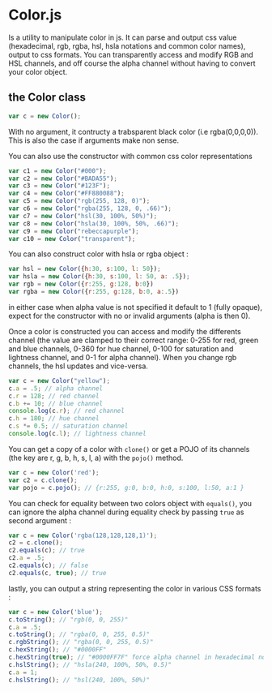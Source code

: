 # Color.js

Is a utility to manipulate color in js.
It can parse and output css value (hexadecimal, rgb, rgba, hsl, hsla notations and common color names), output to css formats.
You can transparently access and modify RGB and HSL channels, and off course the alpha channel without having to convert your color object.

## the Color class

```js
var c = new Color();
```

With no argument, it contructy a trabsparent black color (i.e rgba(0,0,0,0)).
This is also the case if arguments make non sense.

You can also use the constructor with common css color representations

```js
var c1 = new Color("#000");
var c2 = new Color("#BADA55");
var c3 = new Color("#123F");
var c4 = new Color("#FF880088");
var c5 = new Color("rgb(255, 128, 0)");
var c6 = new Color("rgba(255, 128, 0, .66)");
var c7 = new Color("hsl(30, 100%, 50%)");
var c8 = new Color("hsla(30, 100%, 50%, .66)");
var c9 = new Color("rebeccapurple");
var c10 = new Color("transparent");
```

You can also construct color with hsla or rgba object :

```js
var hsl = new Color({h:30, s:100, l: 50});
var hsla = new Color({h:30, s:100, l: 50, a: .5});
var rgb = new Color({r:255, g:128, b:0})
var rgba = new Color({r:255, g:128, b:0, a:.5})
```

in either case when alpha value is not specified it default to 1 (fully opaque), expect for the constructor with no or invalid arguments (alpha is then 0).

Once a color is constructed you can access and modify the differents channel (the value are clamped to their correct range: 0-255 for red, green and blue channels, 0-360 for hue channel, 0-100 for saturation and lightness channel, and 0-1 for alpha channel). When you change rgb channels, the hsl updates and vice-versa.

```js
var c = new Color("yellow");
c.a = .5; // alpha channel
c.r = 128; // red channel
c.b += 10; // blue channel
console.log(c.r); // red channel
c.h = 180; // hue channel
c.s *= 0.5; // saturation channel
console.log(c.l); // lightness channel
```

You can get a copy of a color with `clone()` or get a POJO of its channels (the key are r, g, b, h, s, l, a) with the `pojo()` method.

```js
var c = new Color('red');
var c2 = c.clone();
var pojo = c.pojo(); // {r:255, g:0, b:0, h:0, s:100, l:50, a:1 }
```

You can check for equality between two colors object with `equals()`, you can ignore the alpha channel during equality check by passing `true` as second argument :

```js
var c = new Color('rgba(128,128,128,1)');
c2 = c.clone();
c2.equals(c); // true
c2.a = .5;
c2.equals(c); // false
c2.equals(c, true); // true
```

lastly, you can output a string representing the color in various CSS formats :

```js
var c = new Color('blue');
c.toString(); // "rgb(0, 0, 255)"
c.a = .5;
c.toString(); // "rgba(0, 0, 255, 0.5)"
c.rgbString(); // "rgba(0, 0, 255, 0.5)"
c.hexString(); // "#0000FF"
c.hexString(true); // "#0000FF7F" force alpha channel in hexadecimal notation
c.hslString(); // "hsla(240, 100%, 50%, 0.5)"
c.a = 1;
c.hslString(); // "hsl(240, 100%, 50%)"
```
